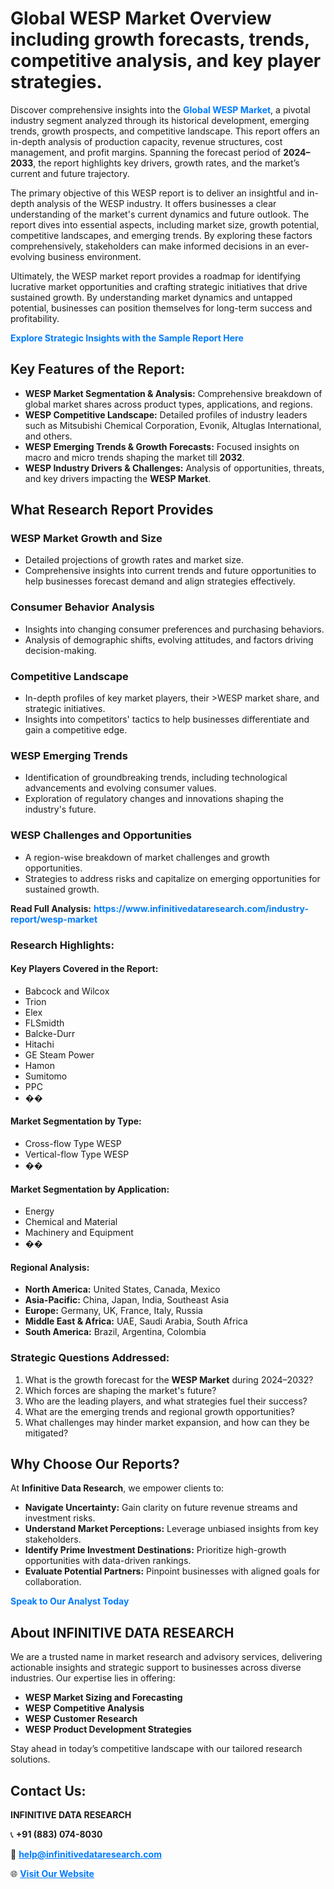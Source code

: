 <h1>Global WESP Market Overview including growth forecasts, trends, competitive analysis, and key player strategies.</h1>
<p>
Discover comprehensive insights into the 
<a href="https://www.infinitivedataresearch.com/industry-report/wesp-market" rel="dofollow" style="color: #007BFF; text-decoration: none;"><strong>Global WESP Market</strong></a>, a pivotal industry segment analyzed through its historical development, emerging trends, growth prospects, and competitive landscape. This report offers an in-depth analysis of production capacity, revenue structures, cost management, and profit margins. Spanning the forecast period of <strong>2024–2033</strong>, the report highlights key drivers, growth rates, and the market’s current and future trajectory.
</p>
<p>
The primary objective of this WESP report is to deliver an insightful and in-depth analysis of the WESP industry. It offers businesses a clear understanding of the market's current dynamics and future outlook. The report dives into essential aspects, including market size, growth potential, competitive landscapes, and emerging trends. By exploring these factors comprehensively, stakeholders can make informed decisions in an ever-evolving business environment.
</p>
<p>
Ultimately, the WESP market report provides a roadmap for identifying lucrative market opportunities and crafting strategic initiatives that drive sustained growth. By understanding market dynamics and untapped potential, businesses can position themselves for long-term success and profitability.
</p>
<p>
<a href="https://www.infinitivedataresearch.com/request-sample/reportId=104734" style="color: #007BFF; text-decoration: none;"><strong>Explore Strategic Insights with the Sample Report Here</strong></a>
</p>

<h2>Key Features of the Report:</h2>
<ul>
<li><strong>WESP Market Segmentation & Analysis:</strong> Comprehensive breakdown of global market shares across product types, applications, and regions.</li>
<li><strong>WESP Competitive Landscape:</strong> Detailed profiles of industry leaders such as Mitsubishi Chemical Corporation, Evonik, Altuglas International, and others.</li>
<li><strong>WESP Emerging Trends & Growth Forecasts:</strong> Focused insights on macro and micro trends shaping the market till <strong>2032</strong>.</li>
<li><strong>WESP Industry Drivers & Challenges:</strong> Analysis of opportunities, threats, and key drivers impacting the <strong>WESP Market</strong>.</li>
</ul>

<h2>What Research Report Provides</h2>
<h3>WESP Market Growth and Size</h3>
<ul>
<li>Detailed projections of growth rates and market size.</li>
<li>Comprehensive insights into current trends and future opportunities to help businesses forecast demand and align strategies effectively.</li>
</ul>

<h3>Consumer Behavior Analysis</h3>
<ul>
<li>Insights into changing consumer preferences and purchasing behaviors.</li>
<li>Analysis of demographic shifts, evolving attitudes, and factors driving decision-making.</li>
</ul>

<h3>Competitive Landscape</h3>
<ul>
<li>In-depth profiles of key market players, their >WESP market share, and strategic initiatives.</li>
<li>Insights into competitors' tactics to help businesses differentiate and gain a competitive edge.</li>
</ul>

<h3>WESP Emerging Trends</h3>
<ul>
<li>Identification of groundbreaking trends, including technological advancements and evolving consumer values.</li>
<li>Exploration of regulatory changes and innovations shaping the industry's future.</li>
</ul>

<h3>WESP Challenges and Opportunities</h3>
<ul>
<li>A region-wise breakdown of market challenges and growth opportunities.</li>
<li>Strategies to address risks and capitalize on emerging opportunities for sustained growth.</li>
</ul>
<p><strong>Read Full Analysis:</strong> <a href="https://www.infinitivedataresearch.com/industry-report/wesp-market" rel="dofollow" style="color: #007BFF; text-decoration: none;"><strong>https://www.infinitivedataresearch.com/industry-report/wesp-market</strong></a></p>
<h3>Research Highlights:</h3>
<h4>Key Players Covered in the Report:</h4>
<ul><li>Babcock and Wilcox</li><li>Trion</li><li>Elex</li><li>FLSmidth</li><li>Balcke-Durr</li><li>Hitachi</li><li>GE Steam Power</li><li>Hamon</li><li>Sumitomo</li><li>PPC</li><li>��</li></ul>
<h4>Market Segmentation by Type:</h4>
<ul><li>Cross-flow Type WESP</li><li>Vertical-flow Type WESP</li><li>��</li></ul>
<h4>Market Segmentation by Application:</h4>
<ul><li>Energy</li><li>Chemical and Material</li><li>Machinery and Equipment</li><li>��</li></ul>

<h4>Regional Analysis:</h4>
<ul>
<li><strong>North America:</strong> United States, Canada, Mexico</li>
<li><strong>Asia-Pacific:</strong> China, Japan, India, Southeast Asia</li>
<li><strong>Europe:</strong> Germany, UK, France, Italy, Russia</li>
<li><strong>Middle East & Africa:</strong> UAE, Saudi Arabia, South Africa</li>
<li><strong>South America:</strong> Brazil, Argentina, Colombia</li>
</ul>

<h3>Strategic Questions Addressed:</h3>
<ol>
<li>What is the growth forecast for the <strong>WESP Market</strong> during 2024–2032?</li>
<li>Which forces are shaping the market's future?</li>
<li>Who are the leading players, and what strategies fuel their success?</li>
<li>What are the emerging trends and regional growth opportunities?</li>
<li>What challenges may hinder market expansion, and how can they be mitigated?</li>
</ol>

<h2>Why Choose Our Reports?</h2>
<p>At <strong>Infinitive Data Research</strong>, we empower clients to:</p>
<ul>
<li><strong>Navigate Uncertainty:</strong> Gain clarity on future revenue streams and investment risks.</li>
<li><strong>Understand Market Perceptions:</strong> Leverage unbiased insights from key stakeholders.</li>
<li><strong>Identify Prime Investment Destinations:</strong> Prioritize high-growth opportunities with data-driven rankings.</li>
<li><strong>Evaluate Potential Partners:</strong> Pinpoint businesses with aligned goals for collaboration.</li>
</ul>
<p><a href="https://www.infinitivedataresearch.com/industry-report/wesp-market" rel="dofollow" style="color: #007BFF; text-decoration: none;"><strong>Speak to Our Analyst Today</strong></a></p>

<h2>About INFINITIVE DATA RESEARCH</h2>
<p>We are a trusted name in market research and advisory services, delivering actionable insights and strategic support to businesses across diverse industries. Our expertise lies in offering:</p>
<ul>
<li><strong>WESP Market Sizing and Forecasting</strong></li>
<li><strong>WESP Competitive Analysis</strong></li>
<li><strong>WESP Customer Research</strong></li>
<li><strong>WESP Product Development Strategies</strong></li>
</ul>
<p>Stay ahead in today’s competitive landscape with our tailored research solutions.</p>

<h2>Contact Us:</h2>
<p><strong>INFINITIVE DATA RESEARCH</strong></p>
<p>📞 <strong>+91 (883) 074-8030</strong></p>
<p>📧 <strong><a href="mailto:help@infinitivedataresearch.com" style="color: #007BFF;">help@infinitivedataresearch.com</a></strong></p>
<p>🌐 <strong><a href="https://www.infinitivedataresearch.com" rel="dofollow" style="color: #007BFF;">Visit Our Website</a></strong></p>